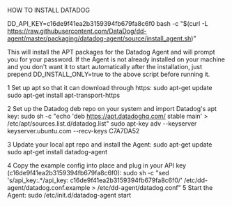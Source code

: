 HOW TO INSTALL DATADOG 

DD_API_KEY=c16de9f41ea2b3159394fb679fa8c6f0 bash -c "$(curl -L https://raw.githubusercontent.com/DataDog/dd-agent/master/packaging/datadog-agent/source/install_agent.sh)"

This will install the APT packages for the Datadog Agent and will prompt you for your password. 
If the Agent is not already installed on your machine and you don't want it to start automatically after the installation, just prepend DD_INSTALL_ONLY=true to the above script before running it.


1
Set up apt so that it can download through https:
sudo apt-get update
sudo apt-get install apt-transport-https

2
Set up the Datadog deb repo on your system and import Datadog's apt key:
sudo sh -c "echo 'deb https://apt.datadoghq.com/ stable main' > /etc/apt/sources.list.d/datadog.list"
sudo apt-key adv --keyserver keyserver.ubuntu.com --recv-keys C7A7DA52

3
Update your local apt repo and install the Agent:
sudo apt-get update
sudo apt-get install datadog-agent

4
Copy the example config into place and plug in your API key (c16de9f41ea2b3159394fb679fa8c6f0):
sudo sh -c "sed 's/api_key:.*/api_key: c16de9f41ea2b3159394fb679fa8c6f0/' /etc/dd-agent/datadog.conf.example > /etc/dd-agent/datadog.conf"
5
Start the Agent:
sudo /etc/init.d/datadog-agent start
